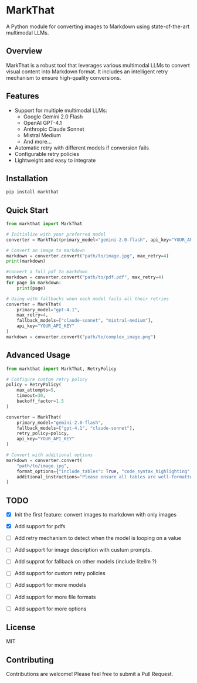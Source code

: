 # MarkThat

A Python module for converting images to Markdown using state-of-the-art multimodal LLMs.

## Overview

MarkThat is a robust tool that leverages various multimodal LLMs to convert visual content into Markdown format. It includes an intelligent retry mechanism to ensure high-quality conversions.

## Features

- Support for multiple multimodal LLMs:
  - Google Gemini 2.0 Flash
  - OpenAI GPT-4.1
  - Anthropic Claude Sonnet
  - Mistral Medium
  - And more...
- Automatic retry with different models if conversion fails
- Configurable retry policies
- Lightweight and easy to integrate

## Installation

```bash
pip install markthat
```

## Quick Start

```python
from markthat import MarkThat

# Initialize with your preferred model
converter = MarkThat(primary_model="gemini-2.0-flash", api_key="YOUR_API_KEY")

# Convert an image to markdown
markdown = converter.convert("path/to/image.jpg", max_retry=4)
print(markdown)

#convert a full pdf to markdown
markdown = converter.convert("path/to/pdf.pdf", max_retry=4)
for page in markdown:
    print(page)

# Using with fallbacks when each model fails all their retries
converter = MarkThat(
    primary_model="gpt-4.1",
    max_retry=4,
    fallback_models=["claude-sonnet", "mistral-medium"],
    api_key="YOUR_API_KEY"
)
markdown = converter.convert("path/to/complex_image.png")
```

## Advanced Usage

```python
from markthat import MarkThat, RetryPolicy

# Configure custom retry policy
policy = RetryPolicy(
    max_attempts=5,
    timeout=30,
    backoff_factor=1.5
)

converter = MarkThat(
    primary_model="gemini-2.0-flash",
    fallback_models=["gpt-4.1", "claude-sonnet"],
    retry_policy=policy,
    api_key="YOUR_API_KEY"
)

# Convert with additional options
markdown = converter.convert(
    "path/to/image.jpg",
    format_options={"include_tables": True, "code_syntax_highlighting": True},
    additional_instructions="Please ensure all tables are well-formatted."
)
```

## TODO 

- [x] Init the first feature: convert images to markdown with only images
- [x] Add support for pdfs
- [ ] Add retry mechanism to detect when the model is looping on a value
- [ ] Add support for image description with custum prompts.
- [ ] Add supprot for fallback on other models (include litellm ?)
- [ ] Add support for custom retry policies
- [ ] Add support for more models
- [ ] Add support for more file formats
- [ ] Add support for more options


## License

MIT

## Contributing

Contributions are welcome! Please feel free to submit a Pull Request. 